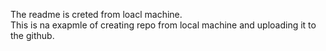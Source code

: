 The readme is creted from loacl machine.
<br>
This is na exapmle of creating repo from local machine and uploading it to the github.